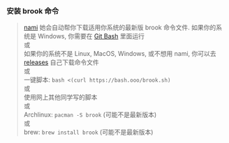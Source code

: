 ### 安装 brook 命令

> [nami](https://github.com/txthinking/nami) 她会自动帮你下载适用你系统的最新版 brook 命令文件. 如果你的系统是 Windows, 你需要在 [Git Bash](https://gitforwindows.org) 里面运行<br/>
> 或<br/>
> 如果你的系统不是 Linux, MacOS, Windows, 或不想用 nami, 你可以去 [releases](https://github.com/txthinking/brook/releases) 自己下载命令文件<br/>
> 或<br/>
> 一键脚本: `bash <(curl https://bash.ooo/brook.sh)`<br/>
> 或<br/>
> 使用网上其他同学写的脚本<br/>
> 或<br/>
> Archlinux: `pacman -S brook` (可能不是最新版本)<br/>
> 或<br/>
> brew: `brew install brook` (可能不是最新版本)<br/>
